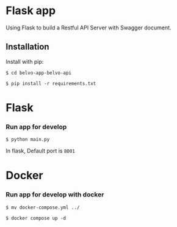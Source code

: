# Flask app

Using Flask to build a Restful API Server with Swagger document.


## Installation

Install with pip:

```
$ cd belvo-app-belvo-api

$ pip install -r requirements.txt
```

# Flask
### Run app for develop 


```
$ python main.py
```
In flask, Default port is `8001`

# Docker
### Run app for develop with docker

```
$ mv docker-compose.yml ../

$ docker compose up -d
```
